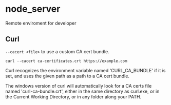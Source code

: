 # node_server
Remote enviroment for developer

## Curl

`--cacert <file>` to use a custom CA cert bundle.

```
curl --cacert ca-certificates.crt https://example.com
```

Curl recognizes the environment variable named 'CURL_CA_BUNDLE' if it is set, and uses the given path as a path to a CA cert bundle.

The windows version of curl will automatically look for a CA certs file named 'curl-ca-bundle.crt', either in the same directory as curl.exe, or in the Current Working Directory, or in any folder along your PATH.
